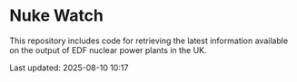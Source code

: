 # Nuke Watch

This repository includes code for retrieving the latest information available on the output of EDF nuclear power plants in the UK.

Last updated: 2025-08-10 10:17